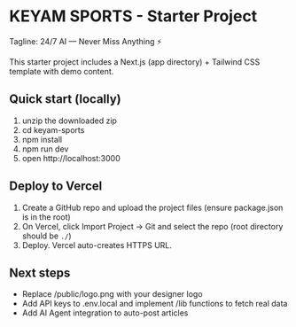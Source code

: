 # KEYAM SPORTS - Starter Project

Tagline: 24/7 AI — Never Miss Anything ⚡️

This starter project includes a Next.js (app directory) + Tailwind CSS template with demo content.

## Quick start (locally)
1. unzip the downloaded zip
2. cd keyam-sports
3. npm install
4. npm run dev
5. open http://localhost:3000

## Deploy to Vercel
1. Create a GitHub repo and upload the project files (ensure package.json is in the root)
2. On Vercel, click Import Project → Git and select the repo (root directory should be `./`)
3. Deploy. Vercel auto-creates HTTPS URL.

## Next steps
- Replace /public/logo.png with your designer logo
- Add API keys to .env.local and implement /lib functions to fetch real data
- Add AI Agent integration to auto-post articles
